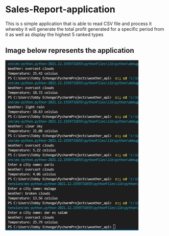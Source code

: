# Sales-Report-application
This is s simple application that is able to read CSV file and process it whereby it will generate the total profit generated for a specific period from it  as well as display the highest 5 ranked types


## Image below represents the application
![alt text](https://github.com/TobbyEchonga/weather_python_api/blob/main/weather_test_api.JPG?raw=true)
